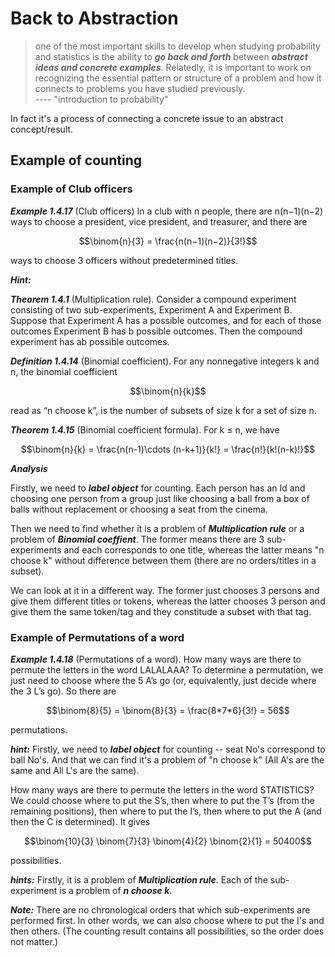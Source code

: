 <script id="MathJax-script" async src="https://cdn.jsdelivr.net/npm/mathjax@3/es5/tex-mml-chtml.js"></script>

# Back to Abstraction

> one of the most important skills to develop
> when studying probability and statistics
> is the ability to ***go back and forth***
> between ***abstract ideas and concrete examples***.
> Relatedly, it is important to work on
> recognizing the essential pattern or structure
> of a problem and how it connects to problems
> you have studied previously.  
> ---- "introduction to probability"

In fact it's a process of connecting a concrete issue
to an abstract concept/result.

## Example of counting

### Example of Club officers

***Example 1.4.17*** (Club officers) In a club with n people, there are n(n−1)(n−2)
ways to choose a president, vice president, and treasurer, and there are

$$\binom{n}{3} = \frac{n(n−1)(n−2)}{3!}$$

ways to choose 3 officers without predetermined titles.

***Hint:***

***Theorem 1.4.1*** (Multiplication rule). Consider a compound experiment consisting
of two sub-experiments, Experiment A and Experiment B. Suppose that Experiment
A has a possible outcomes, and for each of those outcomes Experiment B has b
possible outcomes. Then the compound experiment has ab possible outcomes.

***Definition 1.4.14*** (Binomial coefficient).
For any nonnegative integers k and n, the binomial coefficient

$$\binom{n}{k}$$

read as “n choose k”, is the number of subsets of size
k for a set of size n.

***Theorem 1.4.15*** (Binomial coefficient formula). For k ≤ n, we have

$$\binom{n}{k} = \frac{n(n-1)\cdots (n-k+1)}{k!} = \frac{n!}{k!(n-k)!}$$

***Analysis***

Firstly, we need to ***label object*** for counting.
Each person has an Id and choosing one person from
a group just like choosing a ball from a box of balls
without replacement or choosing a seat from the cinema.

Then we need to find whether it is a problem of ***Multiplication rule***
or a problem of ***Binomial coeffient***. The former means there
are 3 sub-experiments and each corresponds to one title, whereas
the latter means "n choose k" without difference between them (there are no orders/titles in a subset).

We can look at it in a different way. The former
just chooses 3 persons and give them different titles or tokens,
whereas the latter chooses 3 person and give them the same token/tag
and they constitude a subset with that tag.

### Example of Permutations of a word

***Example 1.4.18*** (Permutations of a word). How many ways are there to permute
the letters in the word LALALAAA? To determine a permutation, we just need to
choose where the 5 A’s go (or, equivalently, just decide where the 3 L’s go).
So there are

$$\binom{8}{5} = \binom{8}{3} = \frac{8*7*6}{3!} = 56$$

permutations.

***hint:*** Firstly, we need to ***label object*** for
counting -- seat No's correspond to ball No's. And that we
can find it's a problem of "n choose k" (All A's are the same and All L's are the same).

How many ways are there to permute the letters in the word STATISTICS?
We could choose where to put the S’s, then where to put the
T’s (from the remaining positions), then where to put the I’s, then where to put
the A (and then the C is determined). It gives

$$\binom{10}{3} \binom{7}{3} \binom{4}{2} \binom{2}{1} = 50400$$

possibilities.

***hints:*** Firstly, it is a problem of ***Multiplication rule***.
Each of the sub-experiment is a problem of ***n choose k***.

***Note:*** There are no chronological orders that which
sub-experiments are performed first. In other words,
we can also choose where to put the I's and then others.
(The counting result contains all possibilities, so the order
does not matter.)
